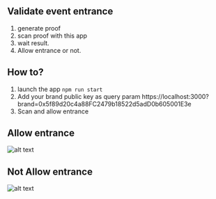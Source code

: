 ## Validate event entrance

1. generate proof
2. scan proof with this app
3. wait result.
4. Allow entrance or not.


## How to?

1. launch the app ```npm run start```
2. Add your brand public key as query param https://localhost:3000?brand=0x5f89d20c4a88FC2479b18522d5adD0b605001E3e
3. Scan and allow entrance

## Allow entrance
![alt text](https://raw.githubusercontent.com/stefdelec/arianee-event-scanner/master/public/img/scvalid.png)

## Not Allow entrance
![alt text](https://raw.githubusercontent.com/stefdelec/arianee-event-scanner/master/public/img/scunvalid.png)
